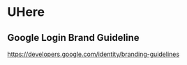 # UHere

## Google Login Brand Guideline
<https://developers.google.com/identity/branding-guidelines>

